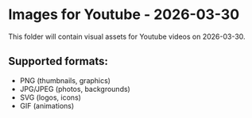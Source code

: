 # Images for Youtube - 2026-03-30

This folder will contain visual assets for Youtube videos on 2026-03-30.

## Supported formats:
- PNG (thumbnails, graphics)
- JPG/JPEG (photos, backgrounds)
- SVG (logos, icons)
- GIF (animations)

